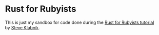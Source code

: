 # Rust for Rubyists

This is just my sandbox for code done during the [Rust for Rubyists tutorial]("http://www.rustforrubyists.com/index.html") by [Steve Klabnik]("http://steveklabnik.com/").
